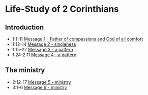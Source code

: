 # Life-Study of 2 Corinthians

## Introduction
- 1:1-11 [Message 1 - Father of compassions and God of all comfort](msg01.md)
- 1:12-14 [Message 2 - singleness](msg02.md)
- 1:15-22 [Message 3 - a pattern](msg03.md)
- 1:24-2:11 [Message 4 - a pattern](msg04.md)

## The ministry
- 2:12-17 [Message 5 - ministry](msg05.md)
- 3:1-6 [Message 6 - ministry](msg06.md)
